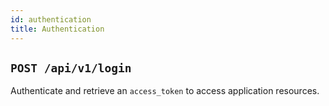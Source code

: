 ```yaml
---
id: authentication
title: Authentication
---
```


## `POST /api/v1/login`

Authenticate and retrieve an `access_token` to access application resources.

